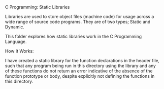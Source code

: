 C Programming: Static Libraries

Libraries are used to store object files (machine code) for usage across a wide range of source code programs. They are of two types; Static and Dynamic.

This folder explores how static libraries work in the C Programming Language.

How It Works:

I have created a static library for the function declarations in the header file, such that any program being run in this directory using the library and any of these functions do not return an error indicative of the absence of the function prototype or body, despite explicitly not defining the functions in this directory.

